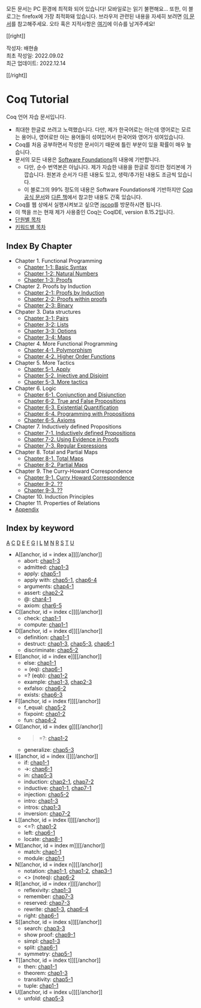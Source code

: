 모든 문서는 PC 환경에 최적화 되어 있습니다! 모바일로는 읽기 불편해요... 또한, 이 블로그는 firefox에 가장 최적화돼 있습니다. 브라우저 관련된 내용을 자세히 보려면 [이 문서](https://baehyunsol.github.io/Browser-Compatibility)를 참고해주세요. 오타 혹은 지적사항은 [여기](https://github.com/baehyunsol/CoqStudy/issues)에 이슈를 남겨주세요!

[[right]]

작성자: 배현솔\
최초 작성일: 2022.09.02\
최근 업데이트: 2022.12.14

[[/right]]

# Coq Tutorial

Coq 언어 자습 문서입니다.

- 최대한 한글로 쓰려고 노력했습니다. 다만, 제가 한국어로는 아는데 영어로는 모르는 용어나, 영어로만 아는 용어들이 섞여있어서 한국어와 영어가 섞여있습니다.
- Coq를 처음 공부하면서 작성한 문서이기 때문에 틀린 부분이 있을 확률이 매우 높습니다.
- 문서의 모든 내용은 [Software Foundations](https://softwarefoundations.cis.upenn.edu/)의 내용에 기반합니다.
  - 다만, 순수 번역본은 아닙니다. 제가 자습한 내용을 한글로 정리한 정리본에 가깝습니다. 원본과 순서가 다른 내용도 있고, 생략/추가된 내용도 조금씩 있습니다.
  - 이 블로그의 99% 정도의 내용은 Software Foundations에 기반하지만 [Coq 공식 문서](https://coq.inria.fr/refman/index.html)와 [다른 책](http://adam.chlipala.net/cpdt/)에서 참고한 내용도 간혹 있습니다.
- Coq를 웹 상에서 실행시켜보고 싶으면 [jscoq](https://coq.vercel.app/scratchpad.html)를 방문하시면 됩니다.
- 이 책을 쓰는 현재 제가 사용중인 Coq는 CoqIDE, version 8.15.2입니다.
- [단원별 목차](#index-by-chapter)
- [키워드별 목차](#index-by-keyword)

## Index By Chapter

- Chapter 1. Functional Programming
  - [Chapter 1-1: Basic Syntax](Chap1-1.html)
  - [Chapter 1-2: Natural Numbers](Chap1-2.html)
  - [Chapter 1-3: Proofs](Chap1-3.html)
- Chapter 2. Proofs by Induction
  - [Chapter 2-1: Proofs by Induction](Chap2-1.html)
  - [Chapter 2-2: Proofs within proofs](Chap2-2.html)
  - [Chapter 2-3: Binary](Chap2-3.html)
- Chpater 3. Data structures
  - [Chapter 3-1: Pairs](Chap3-1.html)
  - [Chapter 3-2: Lists](Chap3-2.html)
  - [Chapter 3-3: Options](Chap3-3.html)
  - [Chapter 3-4: Maps](Chap3-4.html)
- Chapter 4. More Functional Programming 
  - [Chapter 4-1. Polymorphism](Chap4-1.html)
  - [Chapter 4-2. Higher Order Functions](Chap4-2.html)
- Chapter 5. More Tactics
  - [Chapter 5-1. Apply](Chap5-1.html)
  - [Chapter 5-2. Injective and Disjoint](Chap5-2.html)
  - [Chapter 5-3. More tactics](Chap5-3.html)
- Chapter 6. Logic
  - [Chapter 6-1. Conjunction and Disjunction](Chap6-1.html)
  - [Chapter 6-2. True and False Propositions](Chap6-2.html)
  - [Chapter 6-3. Existential Quantification](Chap6-3.html)
  - [Chapter 6-4. Programming with Propositions](Chap6-4.html)
  - [Chapter 6-5. Axioms](Chap6-5.html)
- Chapter 7. Inductively defined Propositions
  - [Chapter 7-1. Inductively defined Propositions](Chap7-1.html)
  - [Chapter 7-2. Using Evidence in Proofs](Chap7-2.html)
  - [Chapter 7-3. Regular Expressions](Chap7-3.html)
- Chapter 8. Total and Partial Maps
  - [Chapter 8-1. Total Maps](Chap8-1.html)
  - [Chapter 8-2. Partial Maps](Chap8-2.html)
- Chapter 9. The Curry-Howard Correspondence
  - [Chapter 9-1. Curry Howard Correspondence](Chap9-1.html)
  - [Chapter 9-2. ??](Chap9-2.html)
  - [Chapter 9-3. ??](Chap9-3.html)
- Chapter 10. Induction Principles
- Chapter 11. Properties of Relations
- [Appendix](Appendix.html)

## Index by keyword

[A](#indexa) [C](#indexc) [D](#indexd) [E](#indexe) [F](#indexf) [G](#indexg) [I](#indexi) [L](#indexl) [M](#indexm) [N](#indexn) [R](#indexr) [S](#indexs) [T](#indext) [U](#indexu)

- A[[anchor, id = index a]][[/anchor]]
  - abort: [chap1-3](Chap1-3.html#keywordabort)
  - admitted: [chap1-3](Chap1-3.html#keywordadmitted)
  - apply: [chap5-1](Chap5-1.html#keywordapply)
  - apply with: [chap5-1](Chap5-1.html#keywordapplywith), [chap6-4](Chap6-4.html#keywordapplywith)
  - arguments: [chap4-1](Chap4-1.html#keywordarguments)
  - assert: [chap2-2](Chap2-2.html#keywordassert)
  - @: [char4-1](Chap4-1.html#keywordat)
  - axiom: [char6-5](Chap6-5.html#keywordaxiom)
- C[[anchor, id = index c]][[/anchor]]
  - check: [chap1-1](Chap1-1.html#keywordcheck)
  - compute: [chap1-1](Chap1-1.html#keywordcompute)
- D[[anchor, id = index d]][[/anchor]]
  - definition: [chap1-1](Chap1-1.html#keyworddefinition)
  - destruct: [chap1-3](Chap1-3.html#keyworddestruct), [chap5-3](Chap5-3.html#keyworddestruct), [chap6-1](Chap6-1.html#keyworddestruct)
  - discriminate: [chap5-2](Chap5-2.html#keyworddiscriminate)
- E[[anchor, id = index e]][[/anchor]]
  - else: [chap1-1](Chap1-1.html#keywordif)
  - = (eq): [chap6-1](Chap6-1.html#notationeq)
  - =? (eqb): [chap1-2](Chap1-2.html#operatoreqb)
  - example: [chap1-3](Chap1-3.html#keywordexample), [chap2-3](Chap2-3.html#keywordexample)
  - exfalso: [chap6-2](Chap6-2.html#keywordexfalso)
  - exists: [chap6-3](Chap6-3.html#keywordexists)
- F[[anchor, id = index f]][[/anchor]]
  - f_equal: [chap5-2](Chap5-2.html#keywordfequal)
  - fixpoint: [chap1-2](Chap1-2.html#keywordfixpoint)
  - fun: [chap4-2](Chap4-2.html#keywordfun)
- G[[anchor, id = index g]][[/anchor]]
  - >=?: [chap1-2](Chap1-2.html#operatorgeb)
  - generalize: [chap5-3](Chap5-3.html#keywordgeneralize)
- I[[anchor, id = index i]][[/anchor]]
  - if: [chap1-1](Chap1-1.html#keywordif)
  - ->: [chap6-1](Chap6-1.html#notationimplies)
  - in: [chap5-3](Chap5-3.html#keywordin)
  - induction: [chap2-1](Chap2-1.html#keywordinduction), [chap7-2](Chap7-2.html#keywordinduction)
  - inductive: [chap1-1](Chap1-1.html#keywordinductive), [chap7-1](Chap7-1.html#keywordinductive)
  - injection: [chap5-2](Chap5-2.html#keywordinjection)
  - intro: [chap1-3](Chap1-3.html#keywordintro)
  - intros: [chap1-3](Chap1-3.html#keywordintros)
  - inversion: [chap7-2](Chap7-2.html#keywordinversion)
- L[[anchor, id = index l]][[/anchor]]
  - <=?: [chap1-2](Chap1-2.html#operatorleb)
  - left: [chap6-1](Chap6-1.html#keywordleft)
  - locate: [chap8-1](Chap8-1.html#keywordlocate)
- M[[anchor, id = index m]][[/anchor]]
  - match: [chap1-1](Chap1-1.html#keyworddefinition)
  - module: [chap1-1](Chap1-1.html#keywordmodule)
- N[[anchor, id = index n]][[/anchor]]
  - notation: [chap1-1](Chap1-1.html#keywordnotation), [chap1-2](Chap1-2.html#keywordnotation2), [chap3-1](Chap3-1.html#keywordnotation2)
  - <> (noteq): [chap6-2](Chap6-2.html#operatornoteq)
- R[[anchor, id = index r]][[/anchor]]
  - reflexivity: [chap1-3](Chap1-3.html#keywordreflexivity)
  - remember: [chap7-3](Chap7-3.html#keywordremember)
  - reserved: [chap7-3](Chap7-3.html#keywordreserved)
  - rewrite: [chap1-3](Chap1-3.html#keywordrewrite), [chap6-4](Chap6-4.html#keywordrewrite)
  - right: [chap6-1](Chap6-1.html#keywordright)
- S[[anchor, id = index s]][[/anchor]]
  - search: [chap3-3](Chap3-3.html#keywordsearch)
  - show proof: [chap9-1](Chap9-1.html#keywordshowproof)
  - simpl: [chap1-3](Chap1-3.html#keywordsimpl)
  - split: [chap6-1](Chap6-1.html#keywordsplit)
  - symmetry: [chap5-1](Chap5-1.html#keywordsymmetry)
- T[[anchor, id = index t]][[/anchor]]
  - then: [chap1-1](Chap1-1.html#keywordif)
  - theorem: [chap1-3](Chap1-3.html#keywordtheorem)
  - transitivity: [chap5-1](Chap5-1.html#keywordtransitivity)
  - tuple: [chap1-1](Chap1-1.html#concepttuple)
- U[[anchor, id = index u]][[/anchor]]
  - unfold: [chap5-3](Chap5-3.html#keywordunfold)